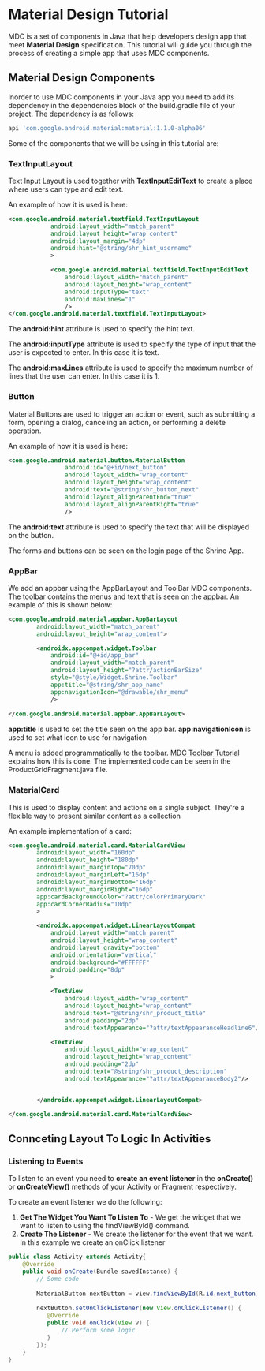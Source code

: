 # Material Design Tutorial
MDC is a set of components in Java that help developers design app that meet **Material Design** specification. This tutorial will guide you through the process of creating a simple app that uses MDC components.

## Material Design Components
Inorder to use MDC components in your Java app you need to add its dependency in the dependencies block of the build.gradle file of your project. The dependency is as follows:
```gradle
api 'com.google.android.material:material:1.1.0-alpha06'
```

Some of the components that we will be using in this tutorial are:

### TextInputLayout
Text Input Layout is used together with **TextInputEditText** to create a place where users can type and edit text.

An example of how it is used is here:
```xml
<com.google.android.material.textfield.TextInputLayout
            android:layout_width="match_parent"
            android:layout_height="wrap_content"
            android:layout_margin="4dp"
            android:hint="@string/shr_hint_username"
            >

            <com.google.android.material.textfield.TextInputEditText
                android:layout_width="match_parent"
                android:layout_height="wrap_content"
                android:inputType="text"
                android:maxLines="1"
                />
</com.google.android.material.textfield.TextInputLayout>
```
The **android:hint** attribute is used to specify the hint text.

The **android:inputType** attribute is used to specify the type of input that the user is expected to enter. In this case it is text.

The **android:maxLines** attribute is used to specify the maximum number of lines that the user can enter. In this case it is 1.

### Button
Material Buttons are used to trigger an action or event, such as submitting a form, opening a dialog, canceling an action, or performing a delete operation.

An example of how it is used is here:
```xml
<com.google.android.material.button.MaterialButton
                android:id="@+id/next_button"
                android:layout_width="wrap_content"
                android:layout_height="wrap_content"
                android:text="@string/shr_button_next"
                android:layout_alignParentEnd="true"
                android:layout_alignParentRight="true"
                />
```
The **android:text** attribute is used to specify the text that will be displayed on the button.

The forms and buttons can be seen on the login page of the Shrine App.

### AppBar
We add an appbar using the AppBarLayout and ToolBar MDC components. The toolbar contains the menus and text that is seen on the appbar. An example of this is shown below:
```xml
<com.google.android.material.appbar.AppBarLayout
        android:layout_width="match_parent"
        android:layout_height="wrap_content">

        <androidx.appcompat.widget.Toolbar
            android:id="@+id/app_bar"
            android:layout_width="match_parent"
            android:layout_height="?attr/actionBarSize"
            style="@style/Widget.Shrine.Toolbar"
            app:title="@string/shr_app_name"
            app:navigationIcon="@drawable/shr_menu"
            />
    
</com.google.android.material.appbar.AppBarLayout>
```
**app:title** is used to set the title seen on the app bar.
**app:navigationIcon** is used to set what icon to use for navigation

A menu is added programmatically to the toolbar. [MDC Toolbar Tutorial](https://codelabs.developers.google.com/codelabs/mdc-102-java/index.html#2) explains how this is done. The implemented code can be seen in the ProductGridFragment.java file.

### MaterialCard
This is used to display content and actions on a single subject. They're a flexible way to present similar content as a collection

An example implementation of a card:
```xml
<com.google.android.material.card.MaterialCardView
        android:layout_width="160dp"
        android:layout_height="180dp"
        android:layout_marginTop="70dp"
        android:layout_marginLeft="16dp"
        android:layout_marginBottom="16dp"
        android:layout_marginRight="16dp"
        app:cardBackgroundColor="?attr/colorPrimaryDark"
        app:cardCornerRadius="10dp"
        >

        <androidx.appcompat.widget.LinearLayoutCompat
            android:layout_width="match_parent"
            android:layout_height="wrap_content"
            android:layout_gravity="bottom"
            android:orientation="vertical"
            android:background="#FFFFFF"
            android:padding="8dp"
            >

            <TextView
                android:layout_width="wrap_content"
                android:layout_height="wrap_content"
                android:text="@string/shr_product_title"
                android:padding="2dp"
                android:textAppearance="?attr/textAppearanceHeadline6"/>

            <TextView
                android:layout_width="wrap_content"
                android:layout_height="wrap_content"
                android:padding="2dp"
                android:text="@string/shr_product_description"
                android:textAppearance="?attr/textAppearanceBody2"/>


        </androidx.appcompat.widget.LinearLayoutCompat>

</com.google.android.material.card.MaterialCardView>
```

## Connceting Layout To Logic In Activities
### Listening to Events
To listen to an event you need to **create an event listener** in the **onCreate()** or **onCreateView()** methods of your Activity or Fragment respectively.

To create an event listener we do the following:
1. **Get The Widget You Want To Listen To** - We get the widget that we want to listen to using the findViewById() command. 
2. **Create The Listener** - We create the listener for the event that we want. In this example we create an onClick listener
```java
public class Activity extends Activity{
    @Override
    public void onCreate(Bundle savedInstance) {
        // Some code
        
        MaterialButton nextButton = view.findViewById(R.id.next_button);
        
        nextButton.setOnClickListener(new View.onClickListener() {
           @Override
           public void onClick(View v) {
               // Perform some logic
           } 
        });
    }
}
```